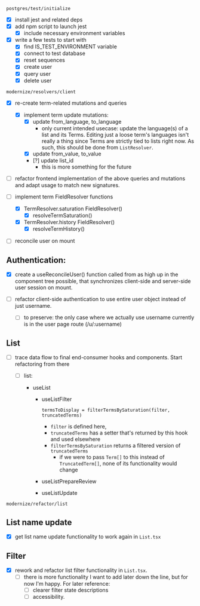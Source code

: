 `postgres/test/initialize`

-  [x] install jest and related deps
-  [x] add npm script to launch jest
   -  [x] include necessary environment variables
-  [x] write a few tests to start with
   -  [x] find IS_TEST_ENVIRONMENT variable
   -  [x] connect to test database
   -  [x] reset sequences
   -  [x] create user
   -  [x] query user
   -  [x] delete user

`modernize/resolvers/client`

-  [x] re-create term-related mutations and queries
   -  [x] implement term update mutations:
      -  [x] update from_language, to_language
         -  only current intended usecase: update the language(s) of a list and its
            Terms. Editing just a loose term's languages isn't really a thing since
            Terms are strictly tied to lists right now. As such, this should be done
            from `ListResolver`.
      -  [x] update from_value, to_value
      -  [?] update list_id
         -  this is more something for the future
-  [ ] refactor frontend implementation of the above queries and mutations and
       adapt usage to match new signatures.

-  [ ] implement term FieldResolver functions

   -  [x] TermResolver.saturation FieldResolver()
      -  [x] resolveTermSaturation()
   -  [x] TermResolver.history FieldResolver()
      -  [x] resolveTermHistory()

-  [ ] reconcile user on mount

## Authentication:

-  [x] create a useReconcileUser() function called from as high up in the
       component tree possible, that synchronizes client-side and server-side
       user session on mount.
-  [ ] refactor client-side authentication to use entire user object instead of
       just username.

   -  [ ] to preserve: the only case where we actually use username currently is in the user
          page route (/u/:username)

## List

-  [ ] trace data flow to final end-consumer hooks and components. Start
       refactoring from there

   -  [ ] list:

      -  useList

         -  useListFilter

            `termsToDisplay = filterTermsBySaturation(filter, truncatedTerms)`

            -  `filter` is defined here,
            -  `truncatedTerms` has a setter that's returned by this hook and used elsewhere
            -  `filterTermsBySaturation` returns a filtered version of `truncatedTerms`
               -  if we were to pass `Term[]` to this instead of `TruncatedTerm[]`,
                  none of its functionality would change

         -  useListPrepareReview
         -  useListUpdate

`modernize/refactor/list`

## List name update

-  [x] get list name update functionality to work again in `List.tsx`

## Filter

-  [x] rework and refactor list filter functionality in `List.tsx`.
   -  [ ] there is more functionality I want to add later down the line, but for
          now I'm happy. For later reference:
      -  [ ] clearer filter state descriptions
      -  [ ] accessibility.
